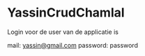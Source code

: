 # YassinCrudChamlal 

Login voor de user van de applicatie is 

mail: yassin@gmail.com 
password: password
